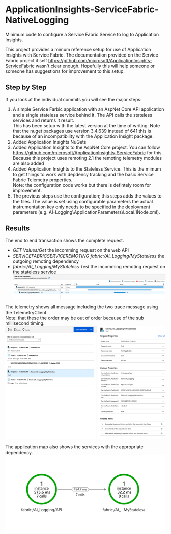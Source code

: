 # ApplicationInsights-ServiceFabric-NativeLogging
Minimum code to configure a Service Fabric Service to log to Application Insights.

This project provides a mimum reference setup for use of Application Insights with Service Fabric.
The documentation provided on the Service Fabric project it self https://github.com/microsoft/ApplicationInsights-ServiceFabric
wasn't clear enough. Hopefully this will help someone or someone has suggestions for improvement to 
this setup.

## Step by Step
If you look at the individual commits you will see the major steps:

1. A simple Service Farbic application with an AspNet Core API application and a single stateless 
service behind it. The API calls the stateless services and returns it result.  
This has been setup with the latest version at the time of writing. Note that the nuget packages use 
version 3.4.639 instead of 641 this is because of an incompatibility with the Application Insight 
package.
2. Added Application Insights NuGets
3. Added Application Insights to the AspNet Core project. You can follow 
https://github.com/microsoft/ApplicationInsights-ServiceFabric for this. Because this project uses
remoting 2.1 the remoting telemetry modules are also added
4. Added Application Insights to the Stateless Service. This is the mimum to get things to work with
depdency tracking and the basic Service Fabric Telemetry properties.  
Note: the configuration code works but there is defintely room for improvement.
5. The previous steps use the configuration; this steps adds the values to the files. The value is set
using configurable parameters the actual instrumentation key only needs to be specified in the
deployment parameters (e.g. AI-Logging\ApplicationParameters\Local.1Node.xml).

## Results

The end to end transaction shows the complete request.
* *GET Values/Get* the incomming request on the web API
* *SERVICEFABRICSERVICEREMOTING fabric:/AI_Logging/MyStateless* the outgoing remoting dependency
* *fabric:/AI_Logging/MyStateless Test* the incomming remoting request on the stateless service
![End to End](images/End-to-end.png)

The telemetry shows all message including the two trace message using the TelemetryClient  
Note: that these the order may be out of order because of the sub millisecond timing.
![Telemetry](images/Telemetry.png)

The application map also shows the services with the appropriate dependency.
![Application Map](images/Application-map.png)
